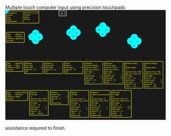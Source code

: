 Multiple touch computer input using precision touchpads
![screenshot](data/screenshot.jpg "screenshot")

assistance required to finish.
